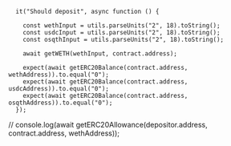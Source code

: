 ```
  it("Should deposit", async function () {

    const wethInput = utils.parseUnits("2", 18).toString();
    const usdcInput = utils.parseUnits("2", 18).toString();
    const osqthInput = utils.parseUnits("2", 18).toString();

    await getWETH(wethInput, contract.address);
    
    expect(await getERC20Balance(contract.address, wethAddress)).to.equal("0");
    expect(await getERC20Balance(contract.address, usdcAddress)).to.equal("0");
    expect(await getERC20Balance(contract.address, osqthAddress)).to.equal("0");
  });
```

// console.log(await getERC20Allowance(depositor.address, contract.address, wethAddress));